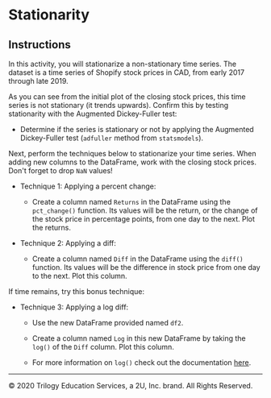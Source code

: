 # Stationarity

## Instructions

In this activity, you will stationarize a non-stationary time series. The dataset is a time series of Shopify stock prices in CAD, from early 2017 through late 2019.

As you can see from the initial plot of the closing stock prices, this time series is not stationary (it trends upwards). Confirm this by testing stationarity with the Augmented Dickey-Fuller test:

* Determine if the series is stationary or not by applying the Augmented Dickey-Fuller test (`adfuller` method from `statsmodels`).

Next, perform the techniques below to stationarize your time series. When adding new columns to the DataFrame, work with the closing stock prices. Don't forget to drop `NaN` values!


* Technique 1: Applying a percent change:
    
    * Create a column named `Returns` in the DataFrame using the `pct_change()` function. Its values will be the return, or the change of the stock price in percentage points, from one day to the next. Plot the returns.

* Technique 2: Applying a diff:
    
    * Create a column named `Diff` in the DataFrame using the `diff()` function. Its values will be the difference in stock price from one day to the next. Plot this column.

If time remains, try this bonus technique:

* Technique 3: Applying a log diff:
    
    * Use the new DataFrame provided named `df2`. 
         
    * Create a column named `Log` in this new DataFrame by taking the `log()` of the `Diff` column. Plot this column.
    
    * For more information on `log()` check out the documentation [here](https://numpy.org/doc/stable/reference/generated/numpy.log.html).

---

© 2020 Trilogy Education Services, a 2U, Inc. brand. All Rights Reserved.
